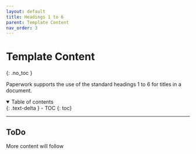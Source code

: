 ```yaml
---
layout: default
title: Headings 1 to 6
parent: Template Content
nav_order: 3
---
```


# Template Content
{: .no_toc }

Paperwork supports the use of the standard headings 1 to 6 for titles in a document.

<details open markdown="block">
  <summary>
    Table of contents
  </summary>
  {: .text-delta }
- TOC
{: toc}
</details>

---

## ToDo

More content will follow
